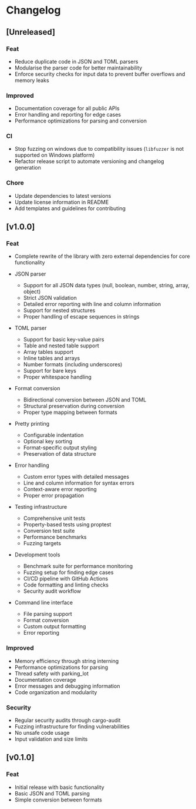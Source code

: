 # Changelog

## [Unreleased]

### Feat

- Reduce duplicate code in JSON and TOML parsers
- Modularise the parser code for better maintainability
- Enforce security checks for input data to prevent buffer overflows and memory leaks

### Improved

- Documentation coverage for all public APIs
- Error handling and reporting for edge cases
- Performance optimizations for parsing and conversion

### CI

- Stop fuzzing on windows due to compatibility issues (`libfuzzer` is not supported on Windows platform)
- Refactor release script to automate versioning and changelog generation

### Chore
- Update dependencies to latest versions
- Update license information in README
- Add templates and guidelines for contributing

## [v1.0.0]

### Feat

- Complete rewrite of the library with zero external dependencies for core functionality
- JSON parser
  - Support for all JSON data types (null, boolean, number, string, array, object)
  - Strict JSON validation
  - Detailed error reporting with line and column information
  - Support for nested structures
  - Proper handling of escape sequences in strings

- TOML parser
  - Support for basic key-value pairs
  - Table and nested table support
  - Array tables support
  - Inline tables and arrays
  - Number formats (including underscores)
  - Support for bare keys
  - Proper whitespace handling

- Format conversion
  - Bidirectional conversion between JSON and TOML
  - Structural preservation during conversion
  - Proper type mapping between formats

- Pretty printing
  - Configurable indentation
  - Optional key sorting
  - Format-specific output styling
  - Preservation of data structure

- Error handling
  - Custom error types with detailed messages
  - Line and column information for syntax errors
  - Context-aware error reporting
  - Proper error propagation

- Testing infrastructure
  - Comprehensive unit tests
  - Property-based tests using proptest
  - Conversion test suite
  - Performance benchmarks
  - Fuzzing targets

- Development tools
  - Benchmark suite for performance monitoring
  - Fuzzing setup for finding edge cases
  - CI/CD pipeline with GitHub Actions
  - Code formatting and linting checks
  - Security audit workflow

- Command line interface
  - File parsing support
  - Format conversion
  - Custom output formatting
  - Error reporting

### Improved

- Memory efficiency through string interning
- Performance optimizations for parsing
- Thread safety with parking_lot
- Documentation coverage
- Error messages and debugging information
- Code organization and modularity

### Security

- Regular security audits through cargo-audit
- Fuzzing infrastructure for finding vulnerabilities
- No unsafe code usage
- Input validation and size limits

## [v0.1.0]

### Feat

- Initial release with basic functionality
- Basic JSON and TOML parsing
- Simple conversion between formats
